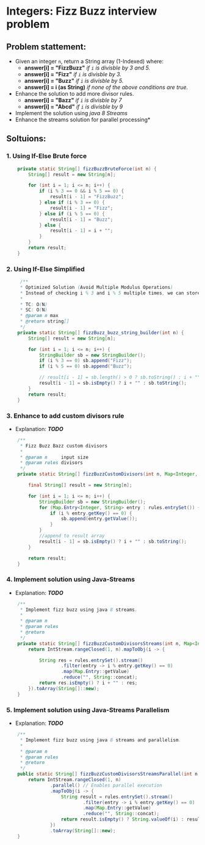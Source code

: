 # Integers: Fizz Buzz interview problem
## Problem stattement:
- Given an integer `n`, return a String array (1-Indexed) where:
  - **answer[i] = "FizzBuzz"** *if `i` is divisble by 3 and 5.*
  - **answer[i] = "Fizz"** *if `i` is divisble by 3.*
  - **answer[i] = "Buzz"** *if `i` is divisble by 5.*
  - **answer[i] = i (as String)** *if none of the above conditions are true.*
- Enhance the solution to add more divisor rules.
  - **answer[i] = "Bazz"** *if `i` is divisble by 7*
  - **answer[i] = "Abcd"** *if `i` is divisble by 9*
- Implement the solution using *java 8 Streams*
- Enhance the streams solution for parallel processing*


## Soltuions:
### 1. Using If-Else Brute force

```java
    private static String[] fizzBuzzBruteForce(int n) {
        String[] result = new String[n];

        for (int i = 1; i <= n; i++) {
            if (i % 3 == 0 && i % 5 == 0) {
                result[i - 1] = "FizzBuzz";
            } else if (i % 3 == 0) {
                result[i - 1] = "Fizz";
            } else if (i % 5 == 0) {
                result[i - 1] = "Buzz";
            } else {
                result[i - 1] = i + "";
            }
        }
        return result;
    }
```


### 2. Using If-Else Simplified

```java
     /**
     * Optimized Solution (Avoid Multiple Modulus Operations)
     * Instead of checking i % 3 and i % 5 multiple times, we can store the result in a StringBuilder:
     *
     * TC: O(N)
     * SC: O(N)
     * @param n max
     * @return string[]
     */
    private static String[] fizzBuzz_buzz_string_builder(int n) {
        String[] result = new String[n];

        for (int i = 1; i <= n; i++) {
            StringBuilder sb = new StringBuilder();
            if (i % 3 == 0) sb.append("Fizz");
            if (i % 5 == 0) sb.append("Buzz");

            // result[i - 1] = sb.length() > 0 ? sb.toString() : i + ""; //both works fines
            result[i - 1] = sb.isEmpty() ? i + "" : sb.toString();
        }
        return result;
    }
```


### 3. Enhance to add custom divisors rule
  - Explanation: ***TODO***


```java
    /**
     * Fizz Buzz Bazz custom divisors
     *
     * @param n     input size
     * @param rules divisors
     */
    private static String[] fizzBuzzCustomDivisors(int n, Map<Integer, String> rules) {

        final String[] result = new String[n];

        for (int i = 1; i <= n; i++) {
            StringBuilder sb = new StringBuilder();
            for (Map.Entry<Integer, String> entry : rules.entrySet()) {
                if (i % entry.getKey() == 0) {
                    sb.append(entry.getValue());
                }
            }
            //append to result array
            result[i - 1] = sb.isEmpty() ? i + "" : sb.toString();
        }

        return result;
    }
```


### 4. Implement solution using Java-Streams
  - Explanation: ***TODO***


```java
    /**
     * Implement fizz buzz using java 8 streams.
     *
     * @param n
     * @param rules
     * @return
     */
    private static String[] fizzBuzzCustomDivisorsStreams(int n, Map<Integer, String> rules) {
        return IntStream.rangeClosed(1, n).mapToObj(i -> {

            String res = rules.entrySet().stream()
                    .filter(entry -> i % entry.getKey() == 0)
                    .map(Map.Entry::getValue)
                    .reduce("", String::concat);
            return res.isEmpty() ? i + "" : res;
        }).toArray(String[]::new);
    }
```

### 5. Implement solution using Java-Streams Parallelism
  - Explanation: ***TODO***


```java
    /**
     * Implement fizz buzz using java 8 streams and parallelism.
     *
     * @param n
     * @param rules
     * @return
     */
    public static String[] fizzBuzzCustomDivisorsStreamsParallel(int n, Map<Integer, String> rules) {
        return IntStream.rangeClosed(1, n)
                .parallel() // Enables parallel execution
                .mapToObj(i -> {
                    String result = rules.entrySet().stream()
                            .filter(entry -> i % entry.getKey() == 0)
                            .map(Map.Entry::getValue)
                            .reduce("", String::concat);
                    return result.isEmpty() ? String.valueOf(i) : result; // FIXED: Use `i` instead of `N`
                })
                .toArray(String[]::new);
    }
```
